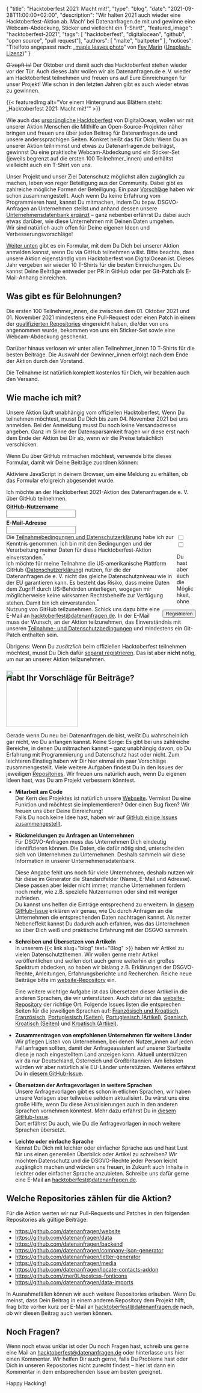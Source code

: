 {
    "title": "Hacktoberfest 2021: Macht mit!",
    "type": "blog",
    "date": "2021-09-28T11:00:00+02:00",
    "description": "Wir halten 2021 auch wieder eine Hacktoberfest-Aktion ab. Mach’ bei Datenanfragen.de mit und gewinne eine Webcam-Abdeckung, Sticker und vielleicht ein T-Shirt!",
    "featured_image": "hacktoberfest-2021",
    "tags": [ "hacktoberfest", "digitalocean", "github", "open source", "pull request"],
    "authors": [ "malte", "baltpeter" ],
    "notices": "Titelfoto angepasst nach: „[maple leaves photo](https://unsplash.com/photos/Pu-en3ew8wY)“ von [Fey Marin](https://unsplash.com/@feymarin) ([Unsplash-Lizenz](https://unsplash.com/license))"
}

~~O'zapft is!~~ Der Oktober und damit auch das Hacktoberfest stehen wieder vor der Tür. Auch dieses Jahr wollen wir als Datenanfragen.de e.&thinsp;V. wieder am Hacktoberfest teilnehmen und freuen uns auf Eure Einreichungen für unser Projekt! Wie schon in den letzten Jahren gibt es auch wieder etwas zu gewinnen.

{{< featuredImg alt="Vor einem Hintergrund aus Blättern steht: „Hacktoberfest 2021: Macht mit!“" >}}

Wie auch das [ursprüngliche Hacktoberfest](https://hacktoberfest.digitalocean.com/) von DigitalOcean, wollen wir mit unserer Aktion Menschen die Mithilfe an Open-Source-Projekten näher bringen und freuen uns über jeden Beitrag für Datenanfragen.de und unsere anderssprachigen Seiten. Konkret heißt das für Dich: Wenn Du an unserer Aktion teilnimmst und etwas zu Datenanfragen.de beiträgst, gewinnst Du eine praktische Webcam-Abdeckung und ein Sticker-Set (jeweils begrenzt auf die ersten 100 Teilnehmer_innen) und erhältst vielleicht auch ein T-Shirt von uns.

Unser Projekt und unser Ziel Datenschutz möglichst allen zugänglich zu machen, leben von reger Beteiligung aus der Community. Dabei gibt es zahlreiche mögliche Formen der Beteiligung. Ein paar [Vorschläge](#contrib-ideas) haben wir schon zusammengestellt. Auch wenn Du keine Erfahrung vom Programmieren hast, kannst Du mitmachen, indem Du bspw. DSGVO-Anfragen an Unternehmen stellst und anhand dessen unsere [Unternehmensdatenbank ergänzt](https://github.com/datenanfragen/data/issues/720) – ganz nebenbei erfährst Du dabei auch etwas darüber, wie diese Unternehmen mit Deinen Daten umgehen.  
Wir sind natürlich auch offen für Deine eigenen Ideen und Verbesserungsvorschläge!

[Weiter unten](#registration-form) gibt es ein Formular, mit dem Du Dich bei unserer Aktion anmelden kannst, wenn Du via GitHub teilnehmen willst. Bitte beachte, dass unsere Aktion eigenständig vom Hacktoberfest von DigitalOcean ist. Dieses Jahr vergeben wir wieder 10 T-Shirts für die besten Einreichungen. Du kannst Deine Beiträge entweder per PR in GitHub oder per Git-Patch als E-Mail-Anhang einreichen.

## Was gibt es für Belohnungen?

Die ersten 100 Teilnehmer_innen, die zwischen dem 01. Oktober 2021 und 01. November 2021 mindestens eine Pull-Request oder einen Patch in einem der [qualifizierten Repositories](#repos) eingereicht haben, die/der von uns angenommen wurde, bekommen von uns ein Sticker-Set sowie eine Webcam-Abdeckung geschenkt.

Darüber hinaus verlosen wir unter allen Teilnehmer_innen 10 T-Shirts für die besten Beiträge. Die Auswahl der Gewinner_innen erfolgt nach dem Ende der Aktion durch den Vorstand.

Die Teilnahme ist natürlich komplett kostenlos für Dich, wir bezahlen auch den Versand.

<a id="registration-form"></a>

## Wie mache ich mit?

Unsere Aktion läuft unabhängig vom offiziellen Hacktoberfest. Wenn Du teilnehmen möchtest, musst Du Dich bis zum 04. November 2021 bei uns anmelden. Bei der Anmeldung musst Du noch keine Versandadresse angeben. Ganz im Sinne der Datensparsamkeit fragen wir diese erst nach dem Ende der Aktion bei Dir ab, wenn wir die Preise tatsächlich verschicken.

Wenn Du über GitHub mitmachen möchtest, verwende bitte dieses Formular, damit wir Deine Beiträge zuordnen können:

<noscript><div class="box box-info">Aktiviere JavaScript in deinem Browser, um eine Meldung zu erhälten, ob das Formular efolgreich abgesendet wurde.</div></noscript>
<div class="box form-group" style="max-width: 600px; margin: auto;">
<form action="https://backend.datenanfragen.de/hacktoberfest" method="POST">
Ich möchte an der Hacktoberfest 2021-Aktion des Datenanfragen.de e.&nbsp;V. über GitHub teilnehmen.
<div class="clearfix" style="margin-bottom: 5px;"></div>
<!-- Pattern adapted after: https://github.com/shinnn/github-username-regex/blob/0794566cc10e8c5a0e562823f8f8e99fa044e5f4/index.js#L1 -->
<label><div class="col40"><strong>GitHub-Nutzername</strong></div><div class="col60"><input type="text" pattern="^@?[a-zA-Z\d](?:[a-zA-Z\d]|-(?=[a-zA-Z\d])){0,38}$" name="github_user" class="form-element" required></label></div>
<div class="clearfix" style="margin-bottom: 5px;"></div>
<label><div class="col40"><strong>E-Mail-Adresse</strong></div><div class="col60"><input type="email" name="email" class="form-element" required></label></div>
<div class="clearfix"></div>
<div class="form-group"><input type="checkbox" id="accept_terms" name="accept_terms" class="form-element" required><label for="accept_terms"><div style="float: left; width: 90%;">Die <a href="https://static.dacdn.de/docs/bedingungen-hacktoberfest-2021.pdf">Teilnahmebedingungen und Datenschutzerklärung</a> habe ich zur Kenntnis genommen. Ich bin mit den Bedingungen und der Verarbeitung meiner Daten für diese Hacktoberfest-Aktion einverstanden.<sup class="color-teal-700">*</sup></div></label></div>
<div class="form-group"><input type="checkbox" id="accept_us_transfers" name="accept_us_transfers" class="form-element" required><label for="accept_us_transfers"><div style="float: left; width: 90%;">Ich möchte für meine Teilnahme die US-amerikanische Plattform GitHub (<a href="https://docs.github.com/de/github/site-policy/github-privacy-statement">Datenschutzerklärung</a>) nutzen, für die der Datenanfragen.de e.&nbsp;V. nicht das gleiche Datenschutzniveau wie in der EU garantieren kann. Es besteht das Risiko, dass meine Daten dem Zugriff durch US-Behörden unterliegen, wogegen mir möglicherweise keine wirksamen Rechtsbehelfe zur Verfügung stehen. Damit bin ich einverstanden.<sup class="color-teal-700">*</sup></div></label></div>
<input type="hidden" name="language" value="de">
<input type="hidden" name="year" value="2021">
<div style="float: right; margin-top: 10px;"><input class="button button-primary" type="submit" value="Registrieren"></label></div>
<div class="clearfix"></div>
</form>
</div>

Du hast aber auch die Möglichkeit, ohne Nutzung von GitHub teilzunehmen. Schick uns dazu bitte eine E-Mail an <hacktoberfest@datenanfragen.de>. In der E-Mail muss der Wunsch, an der Aktion teilzunehmen, das Einverständnis mit unseren [Teilnahme- und Datenschutzbedingungen](https://static.dacdn.de/docs/bedingungen-hacktoberfest-2021.pdf) und mindestens ein Git-Patch enthalten sein.

Übrigens: Wenn Du _zusätzlich_ beim offiziellen Hacktoberfest teilnehmen möchtest, musst Du Dich dafür [separat registrieren](https://hacktoberfest.digitalocean.com/). Das ist aber **nicht** nötig, um nur an unserer Aktion teilzunehmen.

<a id="contrib-ideas"></a>

## Habt Ihr Vorschläge für Beiträge?  

<img class="offset-image offset-image-right" src="/card-icons/code.svg" height="150px" width="190px" style="height: 150px; margin-right: -100px; margin-top: -50px;" alt="">

Gerade wenn Du neu bei Datenanfragen.de bist, weißt Du wahrscheinlich gar nicht, wo Du anfangen kannst. Keine Sorge: Es gibt bei uns zahlreiche Bereiche, in denen Du mitmachen kannst – ganz unabhängig davon, ob Du Erfahrung mit Programmierung und Datenschutz hast oder nicht. Zum leichteren Einstieg haben wir Dir hier einmal ein paar Vorschläge zusammengestellt. Viele weitere Aufgaben findest Du in den Issues der jeweiligen [Repositories](#repos). Wir freuen uns natürlich auch, wenn Du eigenen Ideen hast, was Du am Projekt verbessern könntest.

* **Mitarbeit am Code**  
  Der Kern des Projektes ist natürlich unsere [Webseite](https://github.com/datenanfragen/website). Vermisst Du eine Funktion und möchtest sie implementieren? Oder einen Bug fixen? Wir freuen uns über Deine Einreichung!  
  Falls Du noch keine Idee hast, haben wir auf [GitHub einige Issues zusammengestellt](https://github.com/datenanfragen/website/issues).

* **Rückmeldungen zu Anfragen an Unternehmen**  
  Für DSGVO-Anfragen muss das Unternehmen Dich eindeutig identifizieren können. Die Daten, die dafür nötig sind, unterscheiden sich von Unternehmen zu Unternehmen. Deshalb sammeln wir diese Information in unserer Unternehmensdatenbank.

  Diese Angabe fehlt uns noch für viele Unternehmen, deshalb nutzen wir für diese im Generator die Standardfelder (Name, E-Mail und Adresse). Diese passen aber leider nicht immer, manche Unternehmen fordern noch mehr, wie z.B. spezielle Nutzernamen oder sind mit weniger zufrieden.  
  Du kannst uns helfen die Einträge entsprechend zu erweitern. In [diesem GitHub-Issue](https://github.com/datenanfragen/data/issues/720) erklären wir genau, wie Du durch Anfragen an die Unternehmen die entsprechenden Daten nachtragen kannst. Als netter Nebeneffekt kannst Du dadurch auch erfahren, was das Unternehmen so über Dich weiß und praktische Erfahrung mit der DSGVO sammeln.

* **Schreiben und Übersetzen von Artikeln**  
  In unserem {{< link slug="blog" text="Blog" >}} haben wir Artikel zu vielen Datenschutzthemen. Wir wollen gerne mehr Artikel veröffentlichen und wollen dort auch gerne weiterhin ein großes Spektrum abdecken, so haben wir bislang z.B. Erklärungen der DSGVO-Rechte, Anleitungen, Erfahrungsberichte und Recherchen. Reiche neue Beiträge bitte im [website-Repository](https://github.com/datenanfragen/website) ein.

  Eine weitere wichtige Aufgabe ist das Übersetzen dieser Artikel in die anderen Sprachen, die wir unterstützen. Auch dafür ist das [website-Repository](https://github.com/datenanfragen/website) der richtige Ort. Folgende Issues listen die entsprechen Seiten für die jeweiligen Sprachen auf: [Französisch und Kroatisch](https://github.com/datenanfragen/website/issues/489), [Französisch](https://github.com/datenanfragen/website/issues/457), [Portugiesisch (Seiten)](https://github.com/datenanfragen/website/issues/455), [Portugiesisch (Artikel)](https://github.com/datenanfragen/website/issues/456), [Spanisch](https://github.com/datenanfragen/website/issues/695), [Kroatisch (Seiten)](https://github.com/datenanfragen/website/issues/697) und [Kroatisch (Artikel)](https://github.com/datenanfragen/website/issues/696).

* **Zusammentragen von empfohlenen Unternehmen für weitere Länder**  
  Wir pflegen Listen von Unternehmen, bei denen Nutzer_innen auf jeden Fall anfragen sollten, damit der Anfrageassistent auf unserer Startseite diese je nach eingestelltem Land anzeigen kann. Aktuell unterstützen wir da nur Deutschland, Österreich und Großbritannien. Am liebsten würden wir aber natürlich alle EU-Länder unterstützen. Weiteres erfährst Du in [diesem GitHub-Issue](https://github.com/datenanfragen/data/issues/230).

* **Übersetzen der Anfragevorlagen in weitere Sprachen**  
  Unsere Anfragevorlagen gibt es schon in etlichen Sprachen, wir haben unsere Vorlagen aber teilweise seitdem aktualisiert. Du wärst uns eine große Hilfe, wenn Du diese Aktualisierungen auch in den anderen Sprachen vornehmen könntest. Mehr dazu erfährst Du in [diesem GitHub-Issue](https://github.com/datenanfragen/data/issues/229).  
  Dort erfährst Du auch, wie Du die Anfragevorlagen in noch weitere Sprachen übersetzt.

* **Leichte oder einfache Sprache**  
  Kennst Du Dich mit leichter oder einfacher Sprache aus und hast Lust für uns einen generellen Überblick oder Artikel zu schreiben? Wir möchten Datenschutz und die DSGVO-Rechte jeder Person leicht zugänglich machen und würden uns freuen, in Zukunft auch Inhalte in leichter oder einfacher Sprache anzubieten. Schreibe uns dafür gerne eine E-Mail an <hacktoberfest@datenanfragen.de>.

<a id="repos"></a>

## Welche Repositories zählen für die Aktion?

Für die Aktion werten wir nur Pull-Requests und Patches in den folgenden Repositories als gültige Beiträge:

* <https://github.com/datenanfragen/website>
* <https://github.com/datenanfragen/data>
* <https://github.com/datenanfragen/backend>
* <https://github.com/datenanfragen/company-json-generator>
* <https://github.com/datenanfragen/letter-generator>
* <https://github.com/datenanfragen/media>
* <https://github.com/datenanfragen/locate-contacts-addon>
* <https://github.com/zner0L/postcss-fonticons>
* <https://github.com/datenanfragen/data-imports>

In Ausnahmefällen können wir auch weitere Repositories erlauben. Wenn Du meinst, dass Dein Beitrag in einem anderen Repository dem Projekt hilft, frag bitte vorher kurz per E-Mail an <hacktoberfest@datenanfragen.de> nach, ob wir diesen Beitrag auch werten können.

## Noch Fragen?

Wenn noch etwas unklar ist oder Du noch Fragen hast, schreib uns gerne eine Mail an <hacktoberfest@datenanfragen.de> oder hinterlasse uns hier einen Kommentar. Wir helfen Dir auch gerne, falls Du Probleme hast oder Dich in unseren Repositories nicht zurecht findest – hier ist dann ein Kommentar in dem entsprechenden Issue am besten geeignet.

Happy Hacking!

<script>
window.onload = function() {
  if (PARAMETERS.error) {
    if (PARAMETERS.error === 'validation') alert('Die Anmeldedaten, die Du angegeben hast, waren leider nicht korrekt. Bitte versuche es erneut.');
    else if (PARAMETERS.error === 'server') alert('Bei der Registrierung ist leider ein Fehler auf unserer Seite aufgetreten. Bitte versuche es später erneut oder wende Dich über hacktoberfest@datenanfragen.de an uns.');
    else if (PARAMETERS.error === 'duplicate') alert('Diese GitHub-Nutzer_in oder diese E-Mail-Adresse ist bereits registriert. Das warst nicht Du? Bitte wende Dich über hacktoberfest@datenanfragen.de an uns.');
    else if (PARAMETERS.error === 'expired') alert('Die Anmeldefrist ist leider schon abgelaufen.');
  }
  else if (PARAMETERS.success === '1') alert('Deine Registrierung wurde erfolgreich bearbeitet. Du solltest gleich eine Bestätigung per E-Mail erhalten.');
}
</script>
